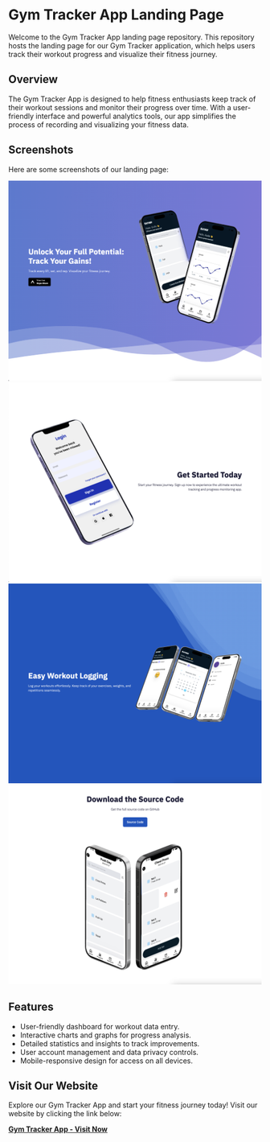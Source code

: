 # Gym Tracker App Landing Page

Welcome to the Gym Tracker App landing page repository. This repository hosts the landing page for our Gym Tracker application, which helps users track their workout progress and visualize their fitness journey.

## Overview

The Gym Tracker App is designed to help fitness enthusiasts keep track of their workout sessions and monitor their progress over time. With a user-friendly interface and powerful analytics tools, our app simplifies the process of recording and visualizing your fitness data.

## Screenshots

Here are some screenshots of our landing page:

![Screenshot 1](screenshots/1.png)
![Screenshot 2](screenshots/2.png)
![Screenshot 3](screenshots/3.png)
![Screenshot 4](screenshots/4.png)


## Features

- User-friendly dashboard for workout data entry.
- Interactive charts and graphs for progress analysis.
- Detailed statistics and insights to track improvements.
- User account management and data privacy controls.
- Mobile-responsive design for access on all devices.

## Visit Our Website

Explore our Gym Tracker App and start your fitness journey today! Visit our website by clicking the link below:

[**Gym Tracker App - Visit Now**](https://gtrack-landing-page.vercel.app/)


